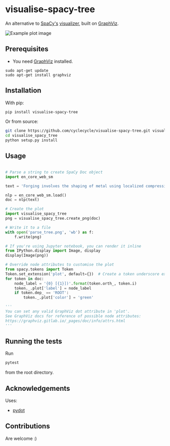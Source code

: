 # visualise-spacy-tree

An alternative to [SpaCy's](https://spacy.io) [visualizer](https://spacy.io/usage/visualizers#dep), built on [GraphViz](https://graphviz.gitlab.io/). 

![Example plot image](https://github.com/cyclecycle/visualise-spacy-tree/blob/master/visualise_spacy_tree/example_plots/custom_plot.png)

## Prerequisites

- You need [GraphViz](https://graphviz.gitlab.io/download/) installed.

```
sudo apt-get update
sudo apt-get install graphviz
```

## Installation

With pip:

```bash
pip install visualise-spacy-tree
```

Or from source:

```bash
git clone https://github.com/cyclecycle/visualise-spacy-tree.git visualise_spacy_tree
cd visualise_spacy_tree
python setup.py install
```

## Usage

```python

# Parse a string to create SpaCy Doc object
import en_core_web_sm

text = 'Forging involves the shaping of metal using localized compressive forces.'

nlp = en_core_web_sm.load()
doc = nlp(text)

# Create the plot
import visualise_spacy_tree
png = visualise_spacy_tree.create_png(doc)

# Write it to a file
with open('parse_tree.png', 'wb') as f:
    f.write(png)

# If you're using Jupyter notebook, you can render it inline
from IPython.display import Image, display
display(Image(png))

# Override node attributes to customise the plot
from spacy.tokens import Token
Token.set_extension('plot', default={})  # Create a token underscore extension
for token in doc:
    node_label = '{0} [{1}])'.format(token.orth_, token.i)
    token._.plot['label'] = node_label
    if token.dep_ == 'ROOT':
        token._.plot['color'] = 'green'

'''
You can set any valid GraphViz dot attribute in 'plot'.
See GraphViz docs for reference of possible node attributes:
https://graphviz.gitlab.io/_pages/doc/info/attrs.html
'''

```

## Running the tests

Run 

```bash
pytest
```

from the root directory.

## Acknowledgements

Uses:

- [pydot](https://github.com/pydot/pydot)

## Contributions

Are welcome :)